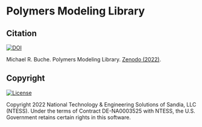 # Polymers Modeling Library



## Citation

[![DOI](https://zenodo.org/badge/DOI/10.5281/zenodo.7041983.svg)](https://doi.org/10.5281/zenodo.7041983)

Michael R. Buche. Polymers Modeling Library. [Zenodo (2022)](https://doi.org/10.5281/zenodo.7041983).

## Copyright

[![License](https://img.shields.io/github/license/sandialabs/polymers?label=License)](https://github.com/sandialabs/polymers/blob/main/LICENSE)

Copyright 2022 National Technology & Engineering Solutions of Sandia, LLC (NTESS). Under the terms of Contract DE-NA0003525 with NTESS, the U.S. Government retains certain rights in this software.
